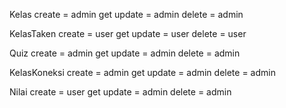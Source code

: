 Kelas
create = admin
get
update = admin
delete = admin

KelasTaken
create = user
get
update = user
delete = user

Quiz
create = admin
get
update = admin
delete = admin

KelasKoneksi
create = admin
get
update = admin
delete = admin

Nilai
create = user
get
update = admin
delete = admin
